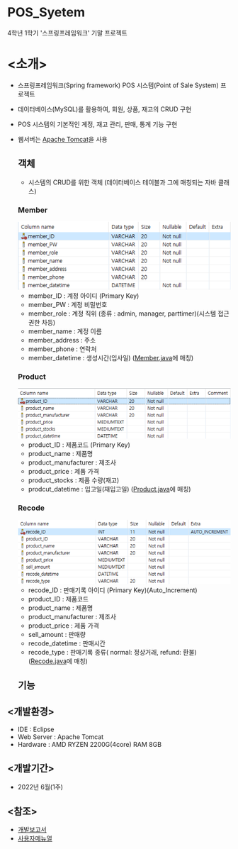# POS_Syetem
4학년 1학기 '스프링프레임워크' 기말 프로젝트

# <소개>
- 스프링프레임워크(Spring framework) POS 시스템(Point of Sale System) 프로젝트
- 데이터베이스(MySQL)를 활용하여, 회원, 상품, 재고의 CRUD 구현
- POS 시스템의 기본적인 계정, 재고 관리, 판매, 통계 기능 구현
- 웹서버는 <a href = "Apache Tomcat" >Apache Tomcat</a>을 사용

  ## 객체
    - 시스템의 CRUD를 위한 객체 (데이터베이스 테이블과 그에 매칭되는 자바 클래스)
    
    ### Member
    
     <img src="./readme_images/table_member.png">
     
     - member_ID : 계정 아이디 (Primary Key)
     - member_PW : 계정 비밀번호
     - member_role : 계정 직위 (종류 : admin, manager, parttimer)(시스템 접근권한 차등)
     - member_name : 계정 이름
     - member_address : 주소
     - member_phone : 연락처
     - member_datetime : 생성시간(입사일)
     (<a href = "https://github.com/kkhdss165/-project-POS_Syetem/blob/main/src/main/java/object/Member.java">Member.java</a>에 매칭)
     
    ### Product
     
     <img src="./readme_images/table_product.png">
     
     - product_ID : 제품코드 (Primary Key)
     - product_name : 제품명
     - product_manufacturer : 제조사
     - product_price : 제품 가격
     - product_stocks : 제품 수량(재고)
     - prodcut_datetime : 입고일(재입고일)
     (<a href = "https://github.com/kkhdss165/-project-POS_Syetem/blob/main/src/main/java/object/Product.java">Product.java</a>에 매칭)
     
    ### Recode
    
     <img src="./readme_images/table_recode.png">
     
     - recode_ID : 판매기록 아이디 (Primary Key)(Auto_Increment)
     - product_ID : 제품코드
     - product_name : 제품명
     - product_manufacturer : 제조사
     - product_price : 제품 가격
     - sell_amount : 판매량
     - recode_datetime : 판매시간
     - recode_type : 판매기록 종류( normal: 정상거래, refund: 환불)
     (<a href = "https://github.com/kkhdss165/-project-POS_Syetem/blob/main/src/main/java/object/Recode.java">Recode.java</a>에 매칭)
  
  ## 기능
  
## <개발환경>
- IDE : Eclipse
- Web Server : Apache Tomcat
- Hardware : AMD RYZEN 2200G(4core) RAM 8GB

## <개발기간>
- 2022년 6월(1주)

## <참조>
- <a href = "https://github.com/kkhdss165/-project-POS_Syetem/blob/main/report/%EA%B0%9C%EB%B0%9C%EB%B3%B4%EA%B3%A0%EC%84%9C.pdf">개발보고서</a>
- <a href = "https://github.com/kkhdss165/-project-POS_Syetem/blob/main/report/%EC%82%AC%EC%9A%A9%EC%9E%90%EB%A9%94%EB%89%B4%EC%96%BC.pdf">사용자메뉴얼</a>
